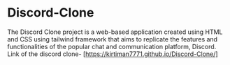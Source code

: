 # Discord-Clone
The Discord Clone project is a web-based application created using HTML and CSS using tailwind framework that aims to replicate the features and functionalities of the popular chat and communication platform, Discord.
Link of the discord clone- [https://kirtiman7771.github.io/Discord-Clone/]
